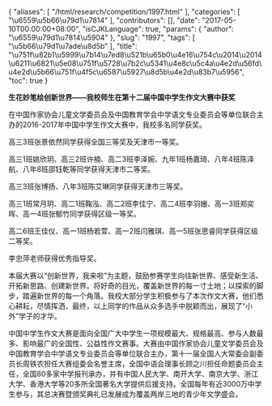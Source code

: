 {
    "aliases": [
        "/html/research/competition/1997.html"
    ],
    "categories": [
        "\u6559\u5b66\u79d1\u7814"
    ],
    "contributors": [],
    "date": "2017-05-10T00:00:00+08:00",
    "isCJKLanguage": true,
    "params": {
        "author": "\u6559\u79d1\u7814\u5904"
    },
    "slug": "1997",
    "tags": [
        "\u5b66\u79d1\u7ade\u8d5b"
    ],
    "title": "\u751f\u82b1\u5999\u7b14\u7ed8\u521b\u65b0\u4e16\u754c\u2014\u2014\u6211\u6821\u5e08\u751f\u5728\u7b2c\u5341\u4e8c\u5c4a\u4e2d\u56fd\u4e2d\u5b66\u751f\u4f5c\u6587\u5927\u8d5b\u4e2d\u83b7\u5956",
    "toc": true
}

**生花妙笔绘创新世界——我校师生在第十二届中国中学生作文大赛中获奖**




在中国作家协会儿童文学委员会及中国教育学会中学语文专业委员会等单位联合主办的2016-2017年中国中学生作文大赛中，我校多名同学获奖。




高三3班张景依然同学获得全国三等奖及天津市一等奖。




高三1班姚欣玥、高三2班许楠、高二3班李泽婉、九年1班杨嘉琦、八年4班陈泽航、八年8班邵钰乾等同学获得天津市二等奖。




高三3班张博扬、八年3班陈艾琳同学获得天津市三等奖。




高三1班常月玥、高二1班鞠泓、高二2班李佳宁、高二4班李羽姗、高一3班郑奕晖、高一4班张郁竹同学获得区级一等奖。




高二6班王佳仪、高一1班杨若萱、高一2班闫雅琪、高一5班张思睿同学获得区级二等奖。




李忠萍老师获得优秀指导奖。




本届大赛以“创新世界，我来啦”为主题，鼓励参赛学生向往新世界、感受新生活、开拓新思路、创建新世界。将好奇的目光，覆盖新世界的每一寸土地；以探索的脚步，踏遍新世界的每一个角落。我校大部分学生积极参与了本次作文大赛，他们悉心耕耘，尽情挥洒，最终，以上同学的作品从众多选手中脱颖而出，展现了“小外”学子的才华。




中国中学生作文大赛是面向全国广大中学生一项规模最大、规格最高、参与人数最多、影响最广的全国性、公益性作文赛事。大赛由中国作家协会儿童文学委员会及中国教育学会中学语文专业委员会等单位联合主办，第十一届全国人大常委会副委员长周铁农担任大赛组委会名誉主席，全国中语会理事长顾之川担任命题委员会主任，全国80多家中学报刊承办，并有中国人民大学、南开大学、南京大学、浙江大学、香港大学等20多所全国著名大学提供后援支持。全国每年有近3000万中学生参与，其总决赛暨颁奖典礼已发展成为覆盖两岸三地的青少年文学盛会。


